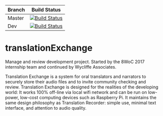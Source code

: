 | Branch | Build Status |
| --- | --- |
| Master | [![Build Status](https://travis-ci.org/WycliffeAssociates/translationExchange.svg?branch=master)](https://travis-ci.org/WycliffeAssociates/translationExchange) |
| Dev | [![Build Status](https://travis-ci.org/WycliffeAssociates/translationExchange.svg?branch=dev)](https://travis-ci.org/WycliffeAssociates/translationExchange) |

# translationExchange
Manage and review development project.  Started by the 8WoC 2017 internship team and continued by Wycliffe Associates.

Translation Exchange is a system for oral translators and narrators to securely store their audio files and to invite community checking and review. Translation Exchange is designed for the realities of the developing world: It works 100% off-line via local wifi network and can be run on low-power, low-cost computing devices such as Raspberry Pi. It maintains the same design philosophy as Translation Recorder: simple use, minimal text interface, and attention to audio quality.

